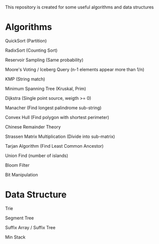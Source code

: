 This repository is created for some useful algorithms and data structures

# Algorithms
QuickSort                        (Partition)

RadixSort                        (Counting Sort)

Reservoir Sampling               (Same probability) 

Moore's Voting / Iceberg Query   (n-1 elements appear more than 1/n)

KMP                              (String match)

Minimum Spanning Tree            (Kruskal, Prim)

Dijkstra                         (Single point source, weigth >= 0)

Manacher                         (Find longest palindrome sub-string)

Convex Hull                      (Find polygon with shortest perimeter)

Chinese Remainder Theory

Strassen Matrix Multiplication   (Divide into sub-matrix)

Tarjan Algorithm                 (Find Least Common Ancestor)

Union Find                       (number of islands)

Bloom Filter

Bit Manipulation

# Data Structure
Trie

Segment Tree

Suffix Array / Suffix Tree

Min Stack
